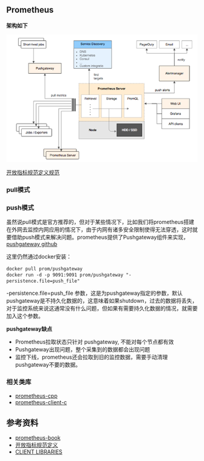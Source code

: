 ## Prometheus

**架构如下**</br> 

![](img/prometheus_architecture.png)

[开放指标规范定义规范](https://github.com/OpenObservability/OpenMetrics/blob/98ae26c87b1c3bcf937909a880b32c8be643cc9b/specification/OpenMetrics.md#info-1)

### pull模式

### push模式
虽然说pull模式是官方推荐的，但对于某些情况下，比如我们将prometheus搭建在外网去监控内网应用的情况下，由于内网有诸多安全限制使得无法穿透，这时就要借助push模式来解决问题。prometheus提供了Pushgateway组件来实现，
[pushgateway github](https://github.com/prometheus/pushgateway)

这里仍然通过docker安装：
```
docker pull prom/pushgateway
docker run -d -p 9091:9091 prom/pushgateway "-persistence.file=push_file"
```
-persistence.file=push_file 参数，这是为pushgateway指定的参数，默认pushgateway是不持久化数据的，这意味着如果shutdown，过去的数据将丢失，对于监控系统来说这通常没有什么问题，但如果有需要持久化数据的情况，就需要加入这个参数。

**pushgateway缺点**
- Prometheus拉取状态只针对 pushgateway, 不能对每个节点都有效
- Pushgateway出现问题，整个采集到的数据都会出现问题
- 监控下线，prometheus还会拉取到旧的监控数据，需要手动清理 pushgateway不要的数据。

### 相关类库
- [prometheus-cpp](https://github.com/jupp0r/prometheus-cpp)
- [prometheus-client-c](https://github.com/digitalocean/prometheus-client-c)

## 参考资料 
- [prometheus-book](https://yunlzheng.gitbook.io/prometheus-book/introduction)
- [开放指标规范定义](https://github.com/OpenObservability/OpenMetrics/blob/98ae26c87b1c3bcf937909a880b32c8be643cc9b/specification/OpenMetrics.md#info-1)
- [CLIENT LIBRARIES](https://prometheus.io/docs/instrumenting/clientlibs/)
